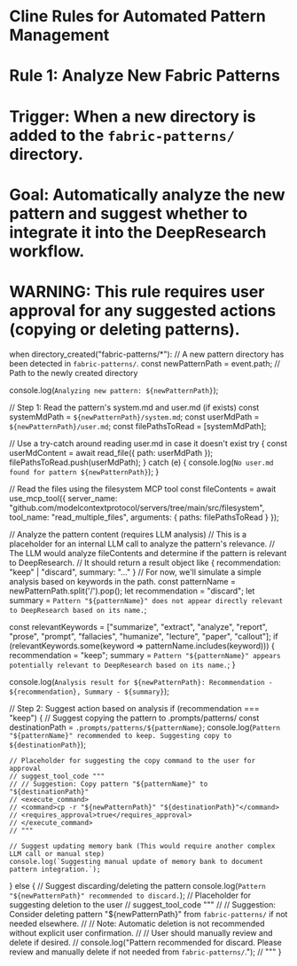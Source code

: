 # Cline Rules for Automated Pattern Management

# Rule 1: Analyze New Fabric Patterns
# Trigger: When a new directory is added to the `fabric-patterns/` directory.
# Goal: Automatically analyze the new pattern and suggest whether to integrate it into the DeepResearch workflow.
# WARNING: This rule requires user approval for any suggested actions (copying or deleting patterns).
when directory_created("fabric-patterns/*"):
  // A new pattern directory has been detected in `fabric-patterns/`.
  const newPatternPath = event.path; // Path to the newly created directory

  console.log(`Analyzing new pattern: ${newPatternPath}`);

  // Step 1: Read the pattern's system.md and user.md (if exists)
  const systemMdPath = `${newPatternPath}/system.md`;
  const userMdPath = `${newPatternPath}/user.md`;
  const filePathsToRead = [systemMdPath];

  // Use a try-catch around reading user.md in case it doesn't exist
  try {
    const userMdContent = await read_file({ path: userMdPath });
    filePathsToRead.push(userMdPath);
  } catch (e) {
    console.log(`No user.md found for pattern ${newPatternPath}`);
  }

  // Read the files using the filesystem MCP tool
  const fileContents = await use_mcp_tool({
    server_name: "github.com/modelcontextprotocol/servers/tree/main/src/filesystem",
    tool_name: "read_multiple_files",
    arguments: {
      paths: filePathsToRead
    }
  });

  // Analyze the pattern content (requires LLM analysis)
  // This is a placeholder for an internal LLM call to analyze the pattern's relevance.
  // The LLM would analyze fileContents and determine if the pattern is relevant to DeepResearch.
  // It should return a result object like { recommendation: "keep" | "discard", summary: "..." }
  // For now, we'll simulate a simple analysis based on keywords in the path.
  const patternName = newPatternPath.split('/').pop();
  let recommendation = "discard";
  let summary = `Pattern "${patternName}" does not appear directly relevant to DeepResearch based on its name.`;

  const relevantKeywords = ["summarize", "extract", "analyze", "report", "prose", "prompt", "fallacies", "humanize", "lecture", "paper", "callout"];
  if (relevantKeywords.some(keyword => patternName.includes(keyword))) {
      recommendation = "keep";
      summary = `Pattern "${patternName}" appears potentially relevant to DeepResearch based on its name.`;
  }


  console.log(`Analysis result for ${newPatternPath}: Recommendation - ${recommendation}, Summary - ${summary}`);

  // Step 2: Suggest action based on analysis
  if (recommendation === "keep") {
    // Suggest copying the pattern to .prompts/patterns/
    const destinationPath = `.prompts/patterns/${patternName}`;
    console.log(`Pattern "${patternName}" recommended to keep. Suggesting copy to ${destinationPath}`);

    // Placeholder for suggesting the copy command to the user for approval
    // suggest_tool_code """
    // // Suggestion: Copy pattern "${patternName}" to "${destinationPath}"
    // <execute_command>
    // <command>cp -r "${newPatternPath}" "${destinationPath}"</command>
    // <requires_approval>true</requires_approval>
    // </execute_command>
    // """

    // Suggest updating memory bank (This would require another complex LLM call or manual step)
    console.log(`Suggesting manual update of memory bank to document pattern integration.`);

  } else {
    // Suggest discarding/deleting the pattern
    console.log(`Pattern "${newPatternPath}" recommended to discard.`);
    // Placeholder for suggesting deletion to the user
    // suggest_tool_code """
    // // Suggestion: Consider deleting pattern "${newPatternPath}" from `fabric-patterns/` if not needed elsewhere.
    // // Note: Automatic deletion is not recommended without explicit user confirmation.
    // // User should manually review and delete if desired.
    // console.log("Pattern recommended for discard. Please review and manually delete if not needed from `fabric-patterns/`.");
    // """
  }

